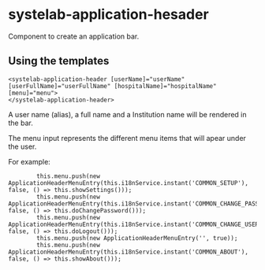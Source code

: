 # systelab-application-hesader

Component to create an application bar.

## Using the templates

```
<systelab-application-header [userName]="userName" [userFullName]="userFullName" [hospitalName]="hospitalName" [menu]="menu">
</systelab-application-header>
```
A user name (alias), a full name and a Institution name will be rendered in the bar. 

The menu input represents the different menu items that will apear under the user.

For example:
```
		this.menu.push(new ApplicationHeaderMenuEntry(this.i18nService.instant('COMMON_SETUP'), false, () => this.showSettings()));
		this.menu.push(new ApplicationHeaderMenuEntry(this.i18nService.instant('COMMON_CHANGE_PASSWORD'), false, () => this.doChangePassword()));
		this.menu.push(new ApplicationHeaderMenuEntry(this.i18nService.instant('COMMON_CHANGE_USER'), false, () => this.doLogout()));
		this.menu.push(new ApplicationHeaderMenuEntry('', true));
		this.menu.push(new ApplicationHeaderMenuEntry(this.i18nService.instant('COMMON_ABOUT'), false, () => this.showAbout()));
```

